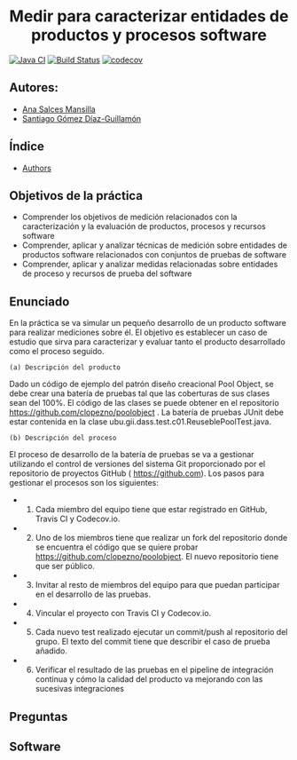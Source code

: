 <h1 align="center"> Medir para caracterizar entidades de productos y procesos software</h1> 


[![Java CI](https://github.com/sdg1002/poolobject/actions/workflows/ci.yml/badge.svg)](https://github.com/sdg1002/poolobject/actions/workflows/ci.yml) [![Build Status](https://app.travis-ci.com/sdg1002/poolobject.svg?branch=master)](https://app.travis-ci.com/sdg1002/poolobject) [![codecov](https://codecov.io/gh/sdg1002/poolobject/branch/master/graph/badge.svg)](https://codecov.io/gh/sdg1002/poolobject)



## Autores:

- [Ana Salces Mansilla](https://github.com/AnaSalces)
- [Santiago Gómez Díaz-Guillamón](https://github.com/sdg1002)

## Índice


* [Authors](Autores)


## Objetivos de la práctica

- Comprender los objetivos de medición relacionados con la caracterización y la evaluación de productos, procesos y recursos software
- Comprender, aplicar y analizar técnicas de medición sobre entidades de productos software relacionados con conjuntos de pruebas de software
- Comprender, aplicar y analizar medidas relacionadas sobre entidades de proceso y recursos de prueba del software

## Enunciado
En la práctica se va simular un pequeño desarrollo de un producto software para realizar mediciones sobre él. El objetivo es establecer un caso de estudio que sirva para caracterizar y evaluar tanto el producto
desarrollado como el proceso seguido.

  `(a) Descripción del producto`

Dado un código de ejemplo del patrón diseño creacional Pool Object, se debe crear una batería de pruebas tal que las coberturas de sus clases sean del 100%. El código de las clases se puede obtener en el repositorio
https://github.com/clopezno/poolobject . La batería de pruebas JUnit debe estar contenida en la clase ubu.gii.dass.test.c01.ReuseblePoolTest.java.

  `(b) Descripción del proceso`
  
El proceso de desarrollo de la batería de pruebas se va a gestionar utilizando el control de versiones del sistema Git proporcionado por el repositorio de proyectos GitHub ( https://github.com).
Los pasos para gestionar el procesos son los siguientes:
- 1. Cada miembro del equipo tiene que estar registrado en GitHub, Travis CI y Codecov.io.
- 2. Uno de los miembros tiene que realizar un fork del repositorio donde se encuentra el código que se quiere probar 
https://github.com/clopezno/poolobject. El nuevo repositorio tiene que ser público.
- 3. Invitar al resto de miembros del equipo para que puedan participar en el desarrollo de las pruebas.
- 4. Vincular el proyecto con Travis CI y Codecov.io.
- 5. Cada nuevo test realizado ejecutar un commit/push al repositorio del grupo. El texto del commit tiene que describir el caso de prueba añadido.
- 6. Verificar el resultado de las pruebas en el pipeline de integración continua y cómo la calidad del producto va mejorando con las sucesivas integraciones


## Preguntas


## Software

